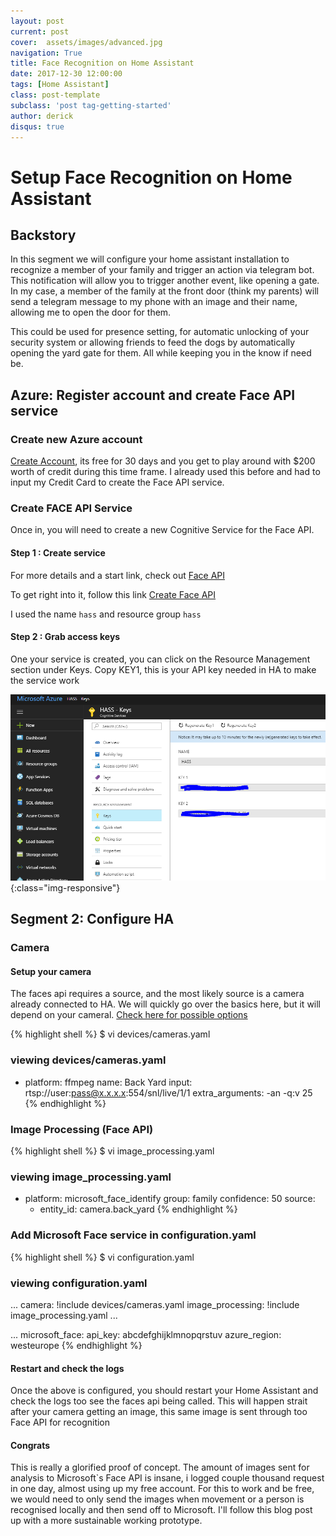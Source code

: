 ```yaml
---
layout: post
current: post
cover:  assets/images/advanced.jpg
navigation: True
title: Face Recognition on Home Assistant
date: 2017-12-30 12:00:00
tags: [Home Assistant]
class: post-template
subclass: 'post tag-getting-started'
author: derick 
disqus: true
---
```

# Setup Face Recognition on Home Assistant

## Backstory
In this segment we will configure your home assistant installation to recognize a member of your family and trigger an action via telegram bot. This notification will allow you to trigger another event, like opening a gate. In my case, a member of the family at the front door (think my parents) will send a telegram message to my phone with an image and their name, allowing me to open the door for them.

This could be used for presence setting, for automatic unlocking of your security system or allowing friends to feed the dogs by automatically opening the yard gate for them. All while keeping you in the know if need be.

## Azure: Register account and create Face API service

### Create new Azure account
[Create Account](https://azure.microsoft.com/en-us/free/), its free for 30 days and you get to play around with $200 worth of credit during this time frame. I already used this before and had to input my Credit Card to create the Face API service.

### Create FACE API Service
Once in, you will need to create a new Cognitive Service for the Face API.

#### Step 1 : Create service
For more details and a start link, check out [Face API](https://azuremarketplace.microsoft.com/en/marketplace/apps/Microsoft.CognitiveServicesFace/?utm_source=mkt-CognitiveServicesFace&utm_content=fa9bbbf9741c49cebd4116d9a745ae04&utm_campaign=social&utm_medium=E)

To get right into it, follow this link [Create Face API](https://portal.azure.com/#create/Microsoft.CognitiveServicesFace)

I used the name `hass` and resource group `hass`

#### Step 2 : Grab access keys
One your service is created, you can click on the Resource Management section under Keys. Copy KEY1, this is your API key needed in HA to make the service work

![Example Key Location](assets/images/post-2017-12-30/ms-face-api-keys.png){:class="img-responsive"}

## Segment 2: Configure HA

### Camera

#### Setup your camera
The faces api requires a source, and the most likely source is a camera already connected to HA. We will quickly go over the basics here, but it will depend on your cameral. [Check here for possible options](https://home-assistant.io/components/camera/)

{% highlight shell %}
$ vi devices/cameras.yaml

### viewing devices/cameras.yaml ### 
- platform: ffmpeg
  name: Back Yard
  input: rtsp://user:pass@x.x.x.x:554/snl/live/1/1
  extra_arguments: -an -q:v 25
{% endhighlight %}

### Image Processing (Face API)
{% highlight shell %}
$ vi image_processing.yaml

### viewing image_processing.yaml ### 
- platform: microsoft_face_identify
  group: family
  confidence: 50
  source:
    - entity_id: camera.back_yard
{% endhighlight %}

### Add Microsoft Face service in configuration.yaml
{% highlight shell %}
$ vi configuration.yaml

### viewing configuration.yaml ### 
...
camera: !include devices/cameras.yaml
image_processing: !include image_processing.yaml
...

...
microsoft_face:
  api_key: abcdefghijklmnopqrstuv
  azure_region: westeurope
{% endhighlight %}

#### Restart and check the logs
Once the above is configured, you should restart your Home Assistant and check the logs too see the faces api being called. This will happen strait after your camera getting an image, this same image is sent through too Face API for recognition

#### Congrats
This is really a glorified proof of concept. The amount of images sent for analysis to Microsoft`s Face API is insane, i logged couple thousand request in one day, almost using up my free account. For this to work and be free, we would need to only send the images when movement or a person is recognised locally and then send off to Microsoft. I'll follow this blog post up with a more sustainable working prototype.

